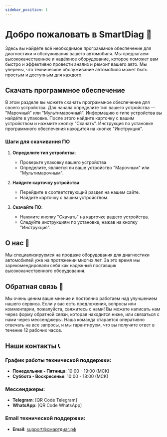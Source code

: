 ```yaml
---
sidebar_position: 1
---
```


# Добро пожаловать в SmartDiag 👋

Здесь вы найдёте всё необходимое программное обеспечение для диагностики и обслуживания вашего автомобиля. Мы предлагаем высококачественное и надёжное оборудование, которое поможет вам быстро и эффективно провести анализ и ремонт вашего авто. Мы уверены, что техническое обслуживание автомобиля может быть простым и доступным для каждого.

## Скачать программное обеспечение

В этом разделе вы можете скачать программное обеспечение для своего устройства. Для начала определите тип вашего устройства — "Марочный" или "Мультимарочный". Информацию о типе устройства вы найдёте в упаковке. После этого найдите карточку с вашим устройством и нажмите кнопку "Скачать". Инструкция по установке программного обеспечения находится на кнопке "Инструкция".

### Шаги для скачивания ПО

1. **Определите тип устройства**:
   - Проверьте упаковку вашего устройства.
   - Определите, является ли ваше устройство "Марочным" или "Мультимарочным".

2. **Найдите карточку устройства**:
   - Перейдите в соответствующий раздел на нашем сайте.
   - Найдите карточку с вашим устройством.

3. **Скачайте ПО**:
   - Нажмите кнопку "Скачать" на карточке вашего устройства.
   - Следуйте инструкциям по установке, нажав на кнопку "Инструкция".

## О нас 👋

Мы специализируемся на продаже оборудования для диагностики автомобилей уже на протяжении многих лет. За это время мы зарекомендировали себя как надежный поставщик высококачественного оборудования.

## Обратная связь 📩

Мы очень ценим ваше мнение и постоянно работаем над улучшением нашего сервиса. Если у вас есть предложения, вопросы или комментарии, пожалуйста, свяжитесь с нами! Вы можете написать нам через форму обратной связи, которая находится ниже, или связаться с нами через мессенджеры. Наша команда старается оперативно отвечать на все запросы, и мы гарантируем, что вы получите ответ в течение 12 рабочих часов.

## Наши контакты 📞

### График работы технической поддержки:

- **Понедельник - Пятница**: 10:00 - 19:00 (МСК)
- **Суббота - Воскресенье**: 10:00 - 18:00 (МСК)

### Мессенджеры:

- **Telegram**: [QR Code Telegram]
- **WhatsApp**: [QR Code WhatsApp]

### Email технической поддержки:

- **Email**: support@смартдиаг.рф
